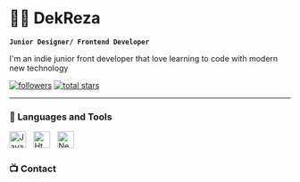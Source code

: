# 🏄‍♂️ DekReza

**`Junior Designer/ Frontend Developer`**

I'm an indie junior front developer that love learning to code with modern new technology 

   <p align="left">
      <a href="https://github.com/AkbarFahreza?tab=followers">
         <img alt="followers" title="Follow me on Github" src="https://custom-icon-badges.demolab.com/github/followers/AkbarFahreza?color=236ad3&labelColor=1155ba&style=for-the-badge&logo=person-add&label=Follow&logoColor=white"/></a>
      <a href="https://github.com/AkbarFahreza?tab=repositories&sort=stargazers">
         <img alt="total stars" title="Total stars on GitHub" src="https://custom-icon-badges.demolab.com/github/stars/AkbarFahreza?color=55960c&style=for-the-badge&labelColor=488207&logo=star"/></a>
   </p>

---

### 🧰 Languages and Tools

<img align="left" alt="Javascript" width="30px" style="padding-right:10px;" src="https://cdn.jsdelivr.net/gh/devicons/devicon/icons/javascript/javascript-original.svg"/>

<img align="left" alt="Html5" width="30px" style="padding-right:10px;" src="https://cdn.jsdelivr.net/gh/devicons/devicon/icons/html5/html5-original.svg"/>

<img align="left" alt="NextJs" width="30px" style="padding-right:10px;" src="nextjs/nextjs-original.svg"/>
<br />

#

### 📺 Contact

[website]: https://dekreza.site
[twitter]: https://twitter.com/Revernry
